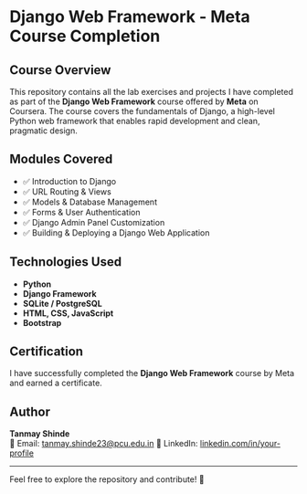 # Django Web Framework - Meta Course Completion 

##  Course Overview
This repository contains all the lab exercises and projects I have completed as part of the **Django Web Framework** course offered by **Meta** on Coursera. The course covers the fundamentals of Django, a high-level Python web framework that enables rapid development and clean, pragmatic design.

##  Modules Covered
- ✅ Introduction to Django
- ✅ URL Routing & Views
- ✅ Models & Database Management
- ✅ Forms & User Authentication
- ✅ Django Admin Panel Customization
- ✅ Building & Deploying a Django Web Application

## Technologies Used
- **Python** 
- **Django Framework** 
- **SQLite / PostgreSQL** 
- **HTML, CSS, JavaScript** 
- **Bootstrap** 



## Certification
I have successfully completed the **Django Web Framework** course by Meta and earned a certificate.

## Author
**Tanmay Shinde**  
📧 Email: tanmay.shinde23@pcu.edu.in 
🔗 LinkedIn: [linkedin.com/in/your-profile](www.linkedin.com/in/tanmay-shinde-840a05340)

---
Feel free to explore the repository and contribute! 🚀


